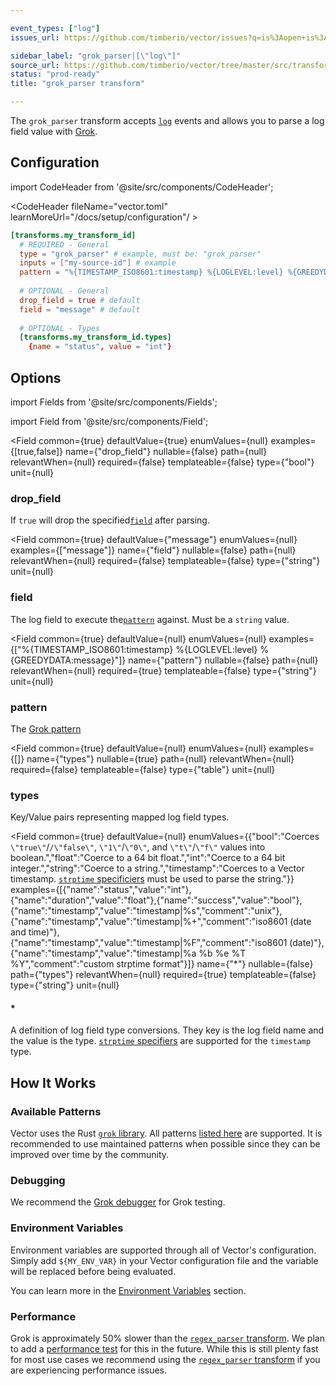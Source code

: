 ```yaml
---

event_types: ["log"]
issues_url: https://github.com/timberio/vector/issues?q=is%3Aopen+is%3Aissue+label%3A%22transform%3A+grok_parser%22

sidebar_label: "grok_parser|[\"log\"]"
source_url: https://github.com/timberio/vector/tree/master/src/transforms/grok_parser.rs
status: "prod-ready"
title: "grok_parser transform"

---
```


The `grok_parser` transform accepts [`log`][docs.data-model#log] events and allows you to parse a log field value with [Grok][urls.grok].

## Configuration

import CodeHeader from '@site/src/components/CodeHeader';

<CodeHeader fileName="vector.toml" learnMoreUrl="/docs/setup/configuration"/ >

```toml
[transforms.my_transform_id]
  # REQUIRED - General
  type = "grok_parser" # example, must be: "grok_parser"
  inputs = ["my-source-id"] # example
  pattern = "%{TIMESTAMP_ISO8601:timestamp} %{LOGLEVEL:level} %{GREEDYDATA:message}" # example
  
  # OPTIONAL - General
  drop_field = true # default
  field = "message" # default
  
  # OPTIONAL - Types
  [transforms.my_transform_id.types]
    {name = "status", value = "int"}
```

## Options

import Fields from '@site/src/components/Fields';

import Field from '@site/src/components/Field';

<Fields filters={true}>


<Field
  common={true}
  defaultValue={true}
  enumValues={null}
  examples={[true,false]}
  name={"drop_field"}
  nullable={false}
  path={null}
  relevantWhen={null}
  required={false}
  templateable={false}
  type={"bool"}
  unit={null}
  >

### drop_field

If `true` will drop the specified[`field`](#field) after parsing.


</Field>


<Field
  common={true}
  defaultValue={"message"}
  enumValues={null}
  examples={["message"]}
  name={"field"}
  nullable={false}
  path={null}
  relevantWhen={null}
  required={false}
  templateable={false}
  type={"string"}
  unit={null}
  >

### field

The log field to execute the[`pattern`](#pattern) against. Must be a `string` value.


</Field>


<Field
  common={true}
  defaultValue={null}
  enumValues={null}
  examples={["%{TIMESTAMP_ISO8601:timestamp} %{LOGLEVEL:level} %{GREEDYDATA:message}"]}
  name={"pattern"}
  nullable={false}
  path={null}
  relevantWhen={null}
  required={true}
  templateable={false}
  type={"string"}
  unit={null}
  >

### pattern

The [Grok pattern][urls.grok_patterns]


</Field>


<Field
  common={true}
  defaultValue={null}
  enumValues={null}
  examples={[]}
  name={"types"}
  nullable={true}
  path={null}
  relevantWhen={null}
  required={false}
  templateable={false}
  type={"table"}
  unit={null}
  >

### types

Key/Value pairs representing mapped log field types.

<Fields filters={false}>


<Field
  common={true}
  defaultValue={null}
  enumValues={{"bool":"Coerces `\"true\"`/`/\"false\"`, `\"1\"`/`\"0\"`, and `\"t\"`/`\"f\"` values into boolean.","float":"Coerce to a 64 bit float.","int":"Coerce to a 64 bit integer.","string":"Coerce to a string.","timestamp":"Coerces to a Vector timestamp. [`strptime` specificiers][urls.strptime_specifiers] must be used to parse the string."}}
  examples={[{"name":"status","value":"int"},{"name":"duration","value":"float"},{"name":"success","value":"bool"},{"name":"timestamp","value":"timestamp|%s","comment":"unix"},{"name":"timestamp","value":"timestamp|%+","comment":"iso8601 (date and time)"},{"name":"timestamp","value":"timestamp|%F","comment":"iso8601 (date)"},{"name":"timestamp","value":"timestamp|%a %b %e %T %Y","comment":"custom strptime format"}]}
  name={"*"}
  nullable={false}
  path={"types"}
  relevantWhen={null}
  required={true}
  templateable={false}
  type={"string"}
  unit={null}
  >

#### *

A definition of log field type conversions. They key is the log field name and the value is the type. [`strptime` specifiers][urls.strptime_specifiers] are supported for the `timestamp` type.


</Field>


</Fields>

</Field>


</Fields>

## How It Works

### Available Patterns

Vector uses the Rust [`grok` library][urls.rust_grok_library]. All patterns
[listed here][urls.grok_patterns] are supported. It is recommended to use
maintained patterns when possible since they can be improved over time by
the community.

### Debugging

We recommend the [Grok debugger][urls.grok_debugger] for Grok testing.

### Environment Variables

Environment variables are supported through all of Vector's configuration.
Simply add `${MY_ENV_VAR}` in your Vector configuration file and the variable
will be replaced before being evaluated.

You can learn more in the [Environment Variables][docs.configuration#environment-variables]
section.

### Performance

Grok is approximately 50% slower than the [`regex_parser` transform][docs.transforms.regex_parser].
We plan to add a [performance test][docs.performance] for this in the future.
While this is still plenty fast for most use cases we recommend using the
[`regex_parser` transform][docs.transforms.regex_parser] if you are experiencing
performance issues.


[docs.configuration#environment-variables]: /docs/setup/configuration#environment-variables
[docs.data-model#log]: /docs/about/data-model#log
[docs.performance]: /docs/about/performance
[docs.transforms.regex_parser]: /docs/reference/transforms/regex_parser
[urls.grok]: http://grokdebug.herokuapp.com/
[urls.grok_debugger]: http://grokdebug.herokuapp.com/
[urls.grok_patterns]: https://github.com/daschl/grok/tree/master/patterns
[urls.rust_grok_library]: https://github.com/daschl/grok
[urls.strptime_specifiers]: https://docs.rs/chrono/0.3.1/chrono/format/strftime/index.html
